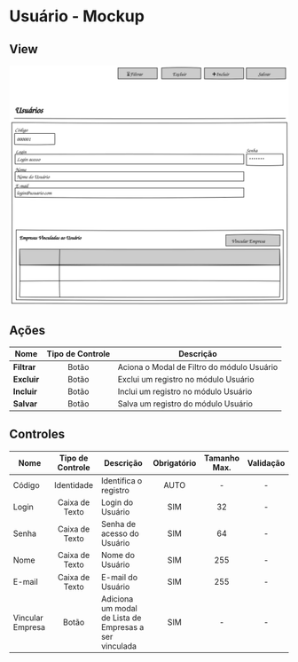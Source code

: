 # Usuário - Mockup

## View
![](pencil/svg/usuario.svg)

## Ações
|Nome|Tipo de Controle|Descrição|
|---|:---:|---|
|**Filtrar**|Botão|Aciona o Modal de Filtro do módulo Usuário|
|**Excluir**|Botão|Exclui um registro no módulo Usuário|
|**Incluir**|Botão|Inclui um registro no módulo Usuário|
|**Salvar**|Botão|Salva um registro do módulo Usuário|

## Controles
|Nome|Tipo de Controle|Descrição|Obrigatório|Tamanho Max.|Validação|
|---|:---:|---|:---:|:---:|:---:|
|Código|Identidade|Identifica o registro|AUTO|-|-|
|Login|Caixa de Texto|Login do Usuário|SIM|32|-|
|Senha|Caixa de Texto|Senha de acesso do Usuário|SIM|64|-|
|Nome|Caixa de Texto|Nome do Usuário|SIM|255|-|
|E-mail|Caixa de Texto|E-mail do Usuário|SIM|255|-|
|Vincular Empresa|Botão|Adiciona um modal de Lista de Empresas a ser vinculada|SIM|-|-|